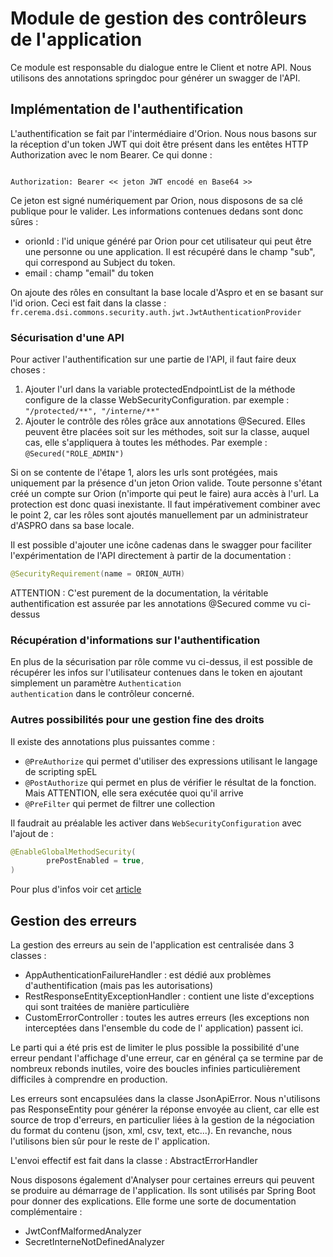 # Module de gestion des contrôleurs de l'application

Ce module est responsable du dialogue entre le Client et notre API. Nous utilisons des annotations springdoc pour
générer un swagger de l'API.

## Implémentation de l'authentification

L'authentification se fait par l'intermédiaire d'Orion. Nous nous basons sur la réception d'un token JWT qui doit être
présent dans les entêtes HTTP Authorization avec le nom Bearer. Ce qui donne :

<code>
Authorization: Bearer << jeton JWT encodé en Base64 >>
</code>

Ce jeton est signé numériquement par Orion, nous disposons de sa clé publique pour le valider. Les informations
contenues dedans sont donc sûres :

- orionId : l'id unique généré par Orion pour cet utilisateur qui peut être une personne ou une application. Il est
  récupéré dans le champ "sub", qui correspond au Subject du token.
- email : champ "email" du token

On ajoute des rôles en consultant la base locale d'Aspro et en se basant sur l'id orion. Ceci est fait dans la classe :
<code>fr.cerema.dsi.commons.security.auth.jwt.JwtAuthenticationProvider</code>

### Sécurisation d'une API

Pour activer l'authentification sur une partie de l'API, il faut faire deux choses :

1. Ajouter l'url dans la variable protectedEndpointList de la méthode configure de la classe WebSecurityConfiguration.
   par exemple : <code>"/protected/\*\*", "/interne/\*\*"</code>
2. Ajouter le contrôle des rôles grâce aux annotations @Secured. Elles peuvent être placées soit sur les méthodes, soit
   sur la classe, auquel cas, elle s'appliquera à toutes les méthodes. Par exemple : <code>@Secured("ROLE_ADMIN")</code>

Si on se contente de l'étape 1, alors les urls sont protégées, mais uniquement par la présence d'un jeton Orion valide.
Toute personne s'étant créé un compte sur Orion (n'importe qui peut le faire) aura accès à l'url. La protection est donc
quasi inexistante. Il faut impérativement combiner avec le point 2, car les rôles sont ajoutés manuellement par un
administrateur d'ASPRO dans sa base locale.

Il est possible d'ajouter une icône cadenas dans le swagger pour faciliter l'expérimentation de l'API directement à
partir de la documentation :

```java
@SecurityRequirement(name = ORION_AUTH)
```

ATTENTION : C'est purement de la documentation, la véritable authentification est assurée par les annotations @Secured
comme vu ci-dessus

### Récupération d'informations sur l'authentification

En plus de la sécurisation par rôle comme vu ci-dessus, il est possible de récupérer les infos sur l'utilisateur
contenues dans le token en ajoutant simplement un paramètre <code>Authentication authentication</code> dans le
contrôleur concerné.

### Autres possibilités pour une gestion fine des droits

Il existe des annotations plus puissantes comme :

- <code>@PreAuthorize</code> qui permet d'utiliser des expressions utilisant le langage de scripting spEL
- <code>@PostAuthorize</code> qui permet en plus de vérifier le résultat de la fonction. Mais ATTENTION, elle sera
  exécutée quoi qu'il arrive
- <code>@PreFilter</code> qui permet de filtrer une collection

Il faudrait au préalable les activer dans <code>WebSecurityConfiguration</code> avec l'ajout de :

```java
@EnableGlobalMethodSecurity(
        prePostEnabled = true,
)
```

Pour plus d'infos voir cet [article](https://www.baeldung.com/spring-security-method-security)

## Gestion des erreurs

La gestion des erreurs au sein de l'application est centralisée dans 3 classes :

- AppAuthenticationFailureHandler : est dédié aux problèmes d'authentification (mais pas les autorisations)
- RestResponseEntityExceptionHandler : contient une liste d'exceptions qui sont traitées de manière particulière
- CustomErrorController : toutes les autres erreurs (les exceptions non interceptées dans l'ensemble du code de l'
  application) passent ici.

Le parti qui a été pris est de limiter le plus possible la possibilité d'une erreur pendant l'affichage d'une erreur,
car en général ça se termine par de nombreux rebonds inutiles, voire des boucles infinies particulièrement difficiles à
comprendre en production.

Les erreurs sont encapsulées dans la classe JsonApiError. Nous n'utilisons pas ResponseEntity<JsonApiError> pour générer
la réponse envoyée au client, car elle est source de trop d'erreurs, en particulier liées à la gestion de la négociation
du format du contenu (json, xml, csv, text, etc...). En revanche, nous l'utilisons bien sûr pour le reste de l'
application.

L'envoi effectif est fait dans la classe : AbstractErrorHandler

Nous disposons également d'Analyser pour certaines erreurs qui peuvent se produire au démarrage de l'application. Ils
sont utilisés par Spring Boot pour donner des explications. Elle forme une sorte de documentation complémentaire :

- JwtConfMalformedAnalyzer
- SecretInterneNotDefinedAnalyzer
